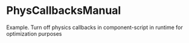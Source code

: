 # PhysCallbacksManual
Example. Turn off physics callbacks in component-script in runtime for optimization purposes
